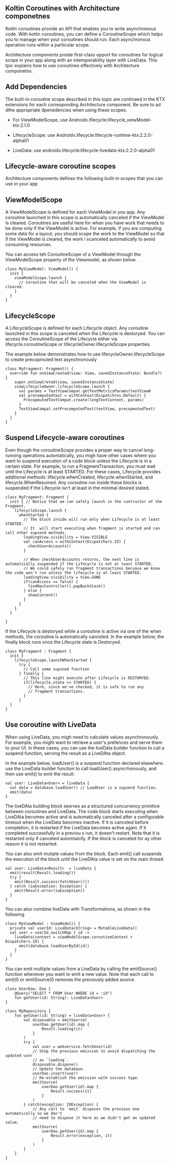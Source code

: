 ## Koltin Coroutines with Architecture componetnes
Kotlin coroutines provide an API that enables you to write asynchronous code. With kotlin coroutines, you can define a CoroutineScope which helps you to manage when your coroutines should run. Each asynchronous operation runs within a particular scope. 

Architecture components proide first-class upport for coroutines for logical scope in your app along with an interoperability layer with LiveData. This tpic explains how to use coroutines effectively with Architecture componetns. 

## Add Dependencies

The built-in coroutine scope described in this topic are continaed in the KTX extensions for each corresponding Architecture component. Be sure to ad dthe appropriate dpenedencies when using these scopes. 

- For ViewModelScope, use Androidx.lfiecycle:lifecycle_viewModel-ktx:2.1.0

- LifecycleScope: use Androidx.lifecycle:lifecycle-runtime-ktx:2.2.0-alpha01

- LiveData: use androidx.lifecycle:lifecycle-livedata-ktx:2.2.0-alpha01

## Lifecycle-aware coroutine scopes 
Architecture components defines the following built-in scopes that you can use in your app

## ViewModelScope
A ViewModelScope is defined for each ViewModel in you app. Any coroutine launched in this scope is automatically canceled if the ViewModel is cleared. Coroutines are useful here for when you have work that needs to be done only if the ViewModel is active. For example, if you are computing some data for a layout, you should scope the work to the ViewModel so that if the ViewModel is cleared, the work i scanceled automatically to avoid consuming resources. 

You can access teh CoroutineScope of a ViewModel through the ViewModelScope property of the Viewmodel, as shown below. 
```
class MyViewModel: ViewModel() {
  init {
    viewModelScope.launch {
      // Coroutine that will be canceled when the ViewModel is cleared. 
    }
  }
}

```

## LifecycleScope
A LifecycleScope is defined for each Lifecycle object. Any coroutine launched in this scope is canceled when the Lifecycle is destoryed. You can access the CoroutineScope of the Lifecycle either via lifecycle.coroutineScope or lifecycleOwner.lifecycleScope properties. 

The example below demonstrates how to use lifecycleOwner.lifecycleScope to create precopmuted text asynchronously
```
class MyFragment: Fragment() {
  override fun onViewCreated(view: View, savedInstanceState: Bundle?) {
    super.onViewCreted(view, savedInstanceState)
    viewLifecycleOwner.lifecycleScope.launch {
      val params = TextViewCompat.getTextMetricsParams(textView0
      val precomputedtext = withContext(Dispatchres.Default) {
        PrecopmutedTextCompat.create(longTextContent, params)
      }
      TextViewCompat.setPrecomputedText(textView, precopmutedText)
    }
  }
}
```


## Suspend Lifecycle-aware coroutines
Even though the coroutineScope provides a proper way to cancel long-running operations automatically, you migh have other cases where you want to suspend execution of a code block unless the Lifecycle is in a certain state. For example, to run a FragmentTransaction, you must wait until the Lifecycle is at least STARTED. For these cases, Lifecycle provides additional methods: lifecycle.whenCreated, lifecycle.whenStarted, and lifecycle.WhenResumed. 
Any coroutine run inside these blocks is suspended if the Lifecycle isn't at least in the minimal desired stated. 

```
class MyFragment: Fragment {
  init { // Notice that we can safely launch in the contructor of the Fragment.
    lifecycleScope.launch {
      whenStarted {
        // The block inside will run only when Lifecycle is at least STARTED.
        // It  will start executing when fragment is started and can call other supsend methods. 
        loadingView.visibility = View.VISIBLE
        val canAccess = withContext(Dispatchers.IO) {
          checkUserAccounts()
        }
        
        // When checkUserAccounts returns, the next line is automatically suspended if the Lifecycle is not at least STARTED.
        // We could safely run fragment transactions becuase we know the code won't run unless the lifecycle is at least STARTED. 
        loadingView.visibility = View.GONE
        if(canAccess == false) {
          findNavController().popBackStack()
        } else {
          showContent()
        }
      }
    }
  }
  
}
```

If the Lifecycle is destoryed while a coroutine is active via one of the when methods, the coroutine is automatically canceled. In the example below, the finally block runs once the Lifecycle state is Destoryed. 

```
class MyFragment : Fragment {
  init {
    lifecycleScope.launchWhenStarted {
      try {
        // Call some supsned function
      } finally {
        // This line might execute after Lifecycle is DESTORYED.
        if(lifecycle.state >= STARTED) {
          // Here, since we've checked, it is safe to run any 
          // fragment transactions. 
        }
      }
  }
}
```


## Use coroutine with LiveData
When using LiveData, you migh need to calculate values asynchronously. For example, you might want to retrieve a user's prefences and serve them to your UI. In these cases, you can use the liveData builder function to call a suspend function, serving the result as a LiveDAta object. 

In the example below, loadUser() is a suspend function declared elsewhere. use the LiveData builder function to call loadUser() asyncrhonously, and then use emit() to emit the result:

```
val user: LiveData<User> = liveData {
  val data = database.loadUser() // LoadUser is a supsend function.
  emit(data)
}
```

The liveDAta building block sesrves as a structured concurrency primitive between coroutines and LiveData. The code block starts executing when LiveDAta becomes active and is automatically canceled after a configurable timeout when the LiveData beocmes inactive. If it is canceled before completion, it is restarted if the LiveData becomes active again. If it completed successfully in a previou s run, it doesn't restart. Note that it is restarted only if canceled automtaiclly. If the block is canceled for ay other reason it is not restarted. 

You can also emit mutiple values from the block. Each emit() call suspends the execution  of the block until the LiveDAta value is set on the main thread. 
```
val user: LiveData<Result>  = liveData {
  emit(result(Result.loading()) 
  try {
    emit(Result.success(fetchUser()))
  } catch (ioException: Exception) {
    emit(Result.error(ioException))
  }
}
```

You can also combine liveData with Transformations, as shown in the following
```
class MyViewModel : ViewModel() {
  private val userId: LiveData<String> = MutableLiveData()
  val user = userId.switchMap { id -> 
    liveData(context = viewModelScope.coroutineContext + Dispatchers.IO) {
      emit(database.loadUserById(id)) 
    }
  }
}
```

You can emit multiple values from a LiveData by calling the emitSource() function whenever you want to emit a new value. Note that each call to emit(0 or emitSource(0 removes the previously added source. 
```
class UserDao: Dao {
    @Query("SELECT * FROM User WHERE id = :id")
    fun getUser(id: String): LiveData<User>
}

class MyRepository {
    fun getUser(id: String) = liveData<User> {
        val disposable = emitSource(
            userDao.getUser(id).map {
                Result.loading(it)
            }
        )
        try {
            val user = webservice.fetchUser(id)
            // Stop the previous emission to avoid dispatching the updated user
            // as `loading`.
            disposable.dispose()
            // Update the database.
            userDao.insert(user)
            // Re-establish the emission with success type.
            emitSource(
                userDao.getUser(id).map {
                    Result.success(it)
                }
            )
        } catch(exception: IOException) {
            // Any call to `emit` disposes the previous one automatically so we don't
            // need to dispose it here as we didn't get an updated value.
            emitSource(
                userDao.getUser(id).map {
                    Result.error(exception, it)
                }
            )
        }
    }
}
```
